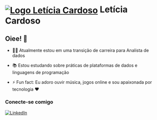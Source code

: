 <h1>
    <a href="https://leticia-cardoso.github.io/">
     <img align="center" alt="Logo Letícia Cardoso"></a>
    <span>Letícia Cardoso</span>
</h1>

## Oiee! 👋

- 👩‍💻 Atualmente estou em uma transição de carreira para Analista de dados

- 📚 Estou estudando sobre práticas de plataformas de dados e linguagens de programação

- ⚡ Fun fact: Eu adoro ouvir música, jogos online e sou apaixonada por tecnologia ❤️



### Conecte-se comigo

[![LinkedIn](https://img.shields.io/badge/-LinkedIn-000?style=for-the-badge&logo=linkedin&logoColor=FF00F6&color:FFF)](https://www.linkedin.com/in/leticia-cardoso-/)


